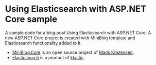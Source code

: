 # Using Elasticsearch with ASP.NET Core sample

A sample code for a blog post Using Elasticsearch with ASP.NET Core. A new ASP.NET Core project is created with MiniBlog template and Elasticsearch functionality added to it.

- [MiniBlog.Core](https://github.com/madskristensen/MiniBlog.Core) is an open source project of [Mads Kristensen](https://madskristensen.net/).
- [Elasticsearch](https://www.elastic.co/products/elasticsearch) is a product of [Elastic](https://www.elastic.co/).
